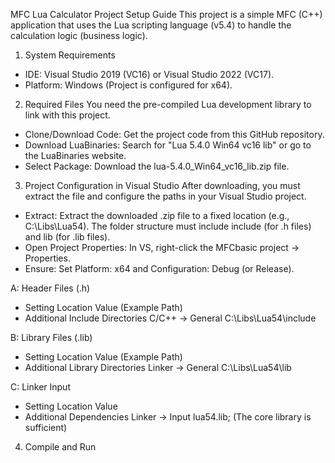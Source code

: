 MFC Lua Calculator Project Setup Guide
This project is a simple MFC (C++) application that uses the Lua scripting language (v5.4) to handle the calculation logic (business logic).

1. System Requirements
- IDE: Visual Studio 2019 (VC16) or Visual Studio 2022 (VC17).
- Platform: Windows (Project is configured for x64).

2. Required Files
You need the pre-compiled Lua development library to link with this project.

- Clone/Download Code: Get the project code from this GitHub repository.
- Download LuaBinaries: Search for "Lua 5.4.0 Win64 vc16 lib" or go to the LuaBinaries website.
- Select Package: Download the lua-5.4.0_Win64_vc16_lib.zip file.

3. Project Configuration in Visual Studio
After downloading, you must extract the file and configure the paths in your Visual Studio project.

- Extract: Extract the downloaded .zip file to a fixed location (e.g., C:\Libs\Lua54). The folder structure must include include (for .h files) and lib (for .lib files).
- Open Project Properties: In VS, right-click the MFCbasic project → Properties.
- Ensure: Set Platform: x64 and Configuration: Debug (or Release).

A: Header Files (.h)
 - Setting	Location	Value (Example Path)
 - Additional Include Directories	C/C++ → General	C:\Libs\Lua54\include

B: Library Files (.lib)
 - Setting	Location	Value (Example Path)
 - Additional Library Directories	Linker → General	C:\Libs\Lua54\lib

 
C: Linker Input
 - Setting	Location	Value
 - Additional Dependencies	Linker → Input	lua54.lib; (The core library is sufficient)


4. Compile and Run
